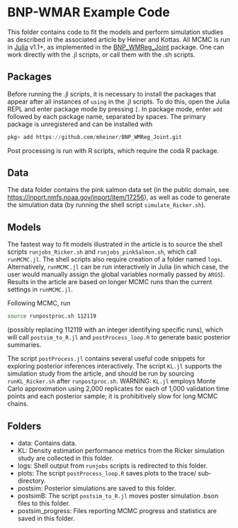 # BNP-WMAR Example Code

This folder contains code to fit the models and perform simulation studies as described in the associated article by Heiner and Kottas. All MCMC is run in [Julia](https://julialang.org/) v1.1+, as implemented in the [BNP_WMReg_Joint](https://) package. One can work directly with the .jl scripts, or call them with the .sh scripts.

## Packages

Before running the .jl scripts, it is necessary to install the packages that appear after all instances of `using` in the .jl scripts. To do this, open the Julia REPL and enter package mode by pressing `]`. In package mode, enter `add` followed by each package name, separated by spaces. The primary package is unregistered and can be installed with

```julia
pkg> add https://github.com/mheiner/BNP_WMReg_Joint.git
```

Post processing is run with R scripts, which require the coda R package.

## Data

The data folder contains the pink salmon data set (in the public domain, see <https://inport.nmfs.noaa.gov/inport/item/17256>), as well as code to generate the simulation data (by running the shell script `simulate_Ricker.sh`).

## Models

The fastest way to fit models illustrated in the article is to source the shell scripts `runjobs_Ricker.sh` and `runjobs_pinkSalmon.sh`, which call `runMCMC.jl`. The shell scripts also require creation of a folder named `logs`. Alternatively, `runMCMC.jl` can be run interactively in Julia (in which case, the user would manually assign the global variables normally passed by `ARGS`). Results in the article are based on longer MCMC runs than the current settings in `runMCMC.jl`.

Following MCMC, run 
```bash
source runpostproc.sh 112119
```
(possibly replacing 112119 with an integer identifying specific runs), which will call `postsim_to_R.jl` and `postProcess_loop.R` to generate basic posterior summaries.

The script `postProcess.jl` contains several useful code snippets for exploring posterior inferences interactively. The script `KL.jl` supports the simulation study from the article, and should be run by sourcing `runKL_Ricker.sh` after `runpostproc.sh`. WARNING: `KL.jl` employs Monte Carlo approximation using 2,000 replicates for each of 1,000 validation time points and each posterior sample; it is prohibitively slow for long MCMC chains.

## Folders

- data: Contains data.
- KL: Density estimation performance metrics from the Ricker simulation study are collected in this folder.
- logs: Shell output from `runjobs` scripts is redirected to this folder.
- plots: The script `postProcess_loop.R` saves plots to the trace/ sub-directory.
- postsim: Posterior simulations are saved to this folder.
- postsimB: The script `postsim_to_R.jl` moves poster simulation .bson files to this folder.
- postsim_progress: Files reporting MCMC progress and statistics are saved in this folder.
